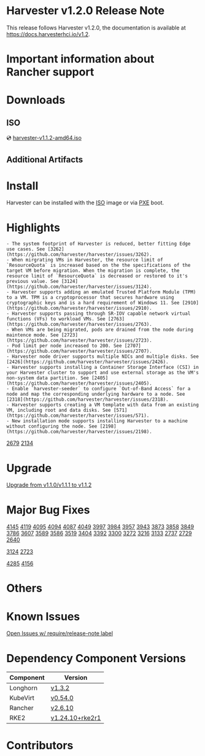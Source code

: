# Harvester v1.2.0 Release Note
<!--- TO-DO -->
This release follows Harvester v1.2.0, the documentation is available at https://docs.harvesterhci.io/v1.2.

# Important information about Rancher support
<!--- TO-DO -->

# Downloads
<!--- TO-DO -->

## ISO
<!--- TO-DO -->
:cd: [harvester-v1.1.2-amd64.iso](https://releases.rancher.com/harvester/v1.1.2/harvester-v1.1.2-amd64.iso)

## Additional Artifacts
<!--- TO-DO -->

# Install
<!--- TO-DO -->
Harvester can be installed with the [ISO](https://docs.harvesterhci.io/v1.1/install/iso-install/) image or via [PXE](https://docs.harvesterhci.io/v1.1/install/pxe-boot-install/) boot.

# Highlights
<!--- TO-DO -->
    - The system footprint of Harvester is reduced, better fitting Edge use cases. See [3262](https://github.com/harvester/harvester/issues/3262).
    - When mirgrating VMs in Harvester, the resource limit of `ResourceQuota` is increased based on the the specifications of the target VM before migration. When the migration is complete, the resource limit of `ResourceQuota` is decreased or restored to it's previous value. See [3124](https://github.com/harvester/harvester/issues/3124).
    - Harvester supports adding an emulated Trusted Platform Module (TPM) to a VM. TPM is a cryptoprocessor that secures hardware using cryptographic keys and is a hard requirement of Windows 11. See [2910](https://github.com/harvester/harvester/issues/2910).
    - Harvester supports passing through SR-IOV capable network virtual functions (VFs) to workload VMs. See [2763](https://github.com/harvester/harvester/issues/2763).
    - When VMs are being migrated, pods are drained from the node during maintence mode. See [2723](https://github.com/harvester/harvester/issues/2723). 
    - Pod limit per node increased to 200. See [2707](https://github.com/harvester/harvester/issues/2707). 
    - Harvester node driver supports multiple NICs and multiple disks. See [2426](https://github.com/harvester/harvester/issues/2426).
    - Harvester supports installing a Container Storage Interface (CSI) in your Harvester cluster to support and use external storage as the VM's non-system data partition. See [2405](https://github.com/harvester/harvester/issues/2405).
    - Enable `harvester-seeder` to configure `Out-of-Band Access` for a node and map the corresponding underlying hardware to a node. See [2318](https://github.com/harvester/harvester/issues/2318). 
    - Harvester supports creating a VM template with data from an existing VM, including root and data disks. See [571](https://github.com/harvester/harvester/issues/571). 
    - New installation mode supports installing Harvester to a machine without configuring the node. See [2198](https://github.com/harvester/harvester/issues/2198).
<!--- FOLLOW-UP -->
[2679](https://github.com/harvester/harvester/issues/2679)
[2134](https://github.com/harvester/harvester/issues/2134)

# Upgrade
<!--- TO-DO -->
[Upgrade from v1.1.0/v1.1.1 to v1.1.2](https://docs.harvesterhci.io/v1.1/upgrade/automatic/)

# Major Bug Fixes
<!--- TO-DO -->
[4145](https://github.com/harvester/harvester/issues/4145)
[4119](https://github.com/harvester/harvester/issues/4119)
[4095](https://github.com/harvester/harvester/issues/4095)
[4094](https://github.com/harvester/harvester/issues/4094)
[4087](https://github.com/harvester/harvester/issues/4087)
[4049](https://github.com/harvester/harvester/issues/4049)
[3997](https://github.com/harvester/harvester/issues/3997)
[3984](https://github.com/harvester/harvester/issues/3984)
[3957](https://github.com/harvester/harvester/issues/3957)
[3943](https://github.com/harvester/harvester/issues/3943)
[3873](https://github.com/harvester/harvester/issues/3873)
[3858](https://github.com/harvester/harvester/issues/3858)
[3849](https://github.com/harvester/harvester/issues/3849)
[3786](https://github.com/harvester/harvester/issues/3786)
[3607](https://github.com/harvester/harvester/issues/3607)
[3589](https://github.com/harvester/harvester/issues/3589)
[3586](https://github.com/harvester/harvester/issues/3586)
[3519](https://github.com/harvester/harvester/issues/3519)
[3404](https://github.com/harvester/harvester/issues/3404)
[3392](https://github.com/harvester/harvester/issues/3392)
[3300](https://github.com/harvester/harvester/issues/3300)
[3272](https://github.com/harvester/harvester/issues/3272)
[3216](https://github.com/harvester/harvester/issues/3216)
[3133](https://github.com/harvester/harvester/issues/3133)
[2737](https://github.com/harvester/harvester/issues/2737)
[2729](https://github.com/harvester/harvester/issues/2729)
[2640](https://github.com/harvester/harvester/issues/2640)

<!--- FOLLOW-UP -->
<!--- Highlight --->
[3124](https://github.com/harvester/harvester/issues/3124)
[2723](https://github.com/harvester/harvester/issues/2723)
<!--- Open --->
[4285](https://github.com/harvester/harvester/issues/4285)
[4156](https://github.com/harvester/harvester/issues/4156)

# Others
<!--- TO-DO -->

# Known Issues
<!--- TO-DO -->
[Open Issues w/ require/release-note label](https://github.com/harvester/harvester/issues?q=is%3Aissue+label%3Arequire%2Frelease-note+is%3Aopen)

# Dependency Component Versions
<!--- TO-DO -->
| Component | Version |
| ------ | ---------|
| Longhorn | [v1.3.2](https://github.com/longhorn/longhorn/releases/tag/v1.3.2) |
| KubeVirt | [v0.54.0](https://github.com/kubevirt/kubevirt/releases/tag/v0.54.0) |
| Rancher | [v2.6.10](https://github.com/rancher/rancher/releases/tag/v2.6.10) |
| RKE2 | [v1.24.10+rke2r1](https://github.com/rancher/rke2/releases/tag/v1.24.10%2Brke2r1) |

# Contributors
<!--- TO-DO -->
